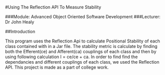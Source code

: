 #Using The Reflection API To Measure Stability

###Module: Advanced Object Oriented Software Development
###Lecturer: Dr John Healy

##Introduction

This program uses the Reflection Api to calculate Positional Stability of each class contained with in a Jar file.
The stability metric is calculate by finding both the Efferent(ce) and Afferent(ca) couplings of each class and then by using following calculation I =  ce/ce + ca. In order to find find the dependancies and different couplings of each class, we used the Reflection API.
This project is made as a part of college work.
